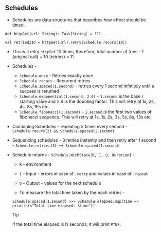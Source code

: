 ## Schedules

- Schedules are data structures that describes how effect should be timed.

```
def httpGet(url: String): Task[String] = ???

val retriedZIO = httpGet(url).retry(Schedule.recurs(10))
```

- This will retry `httpGet` 10 times, therefore, total number of tries - 1 (original call) + 10 (retries) = 11

- Schedules -
  - `Schedule.once` - Retries exactly once
  - `Schedule.recurs` - Recurrent retries
  - `Schedule.spaced(1.second)` - retries every 1 second infinitely until a success is returned
  - `Schedule.exponential(1.second, 2.0)` - `1.second` is the base / starting value and `2.0` is the doubling factor. This will retry at 1s, 2s, 4s, 8s, 16s etc. 
  - `Schedule.fibonacci(1.second)` - `1.second` is the first two values of fibonacci sequence. This will retry at 1s, 1s, 2s, 3s, 5s, 8s, 13s etc.


- Combining Schedules - repeating 3 times every second - `Schedule.recurs(3) && Schedule.spaced(1.second)`
- Sequencing schedules - 3 retries instantly and then retry after 1 second - `Schedule.retries(3) ++ Schedule.spaced(1.second)`

- Schedule returns - `Schedule.WithState[R, I, O, Duration]` -
  - `R` - environment
  - `I` - Input - errors in case of `.retry` and values in case of `.repeat`
  - `O` - Output - values for the next schedule
  
  - To measure the total time taken by the each retries - 
  ```
  Schedule.spaced(1.second) >>> Schedule.elapsed.map(time => println(s"Total time elapsed: $time"))
  ```

  > [!TIP]
  > If the total time elapsed is N seconds, it will print `PTNS`.
